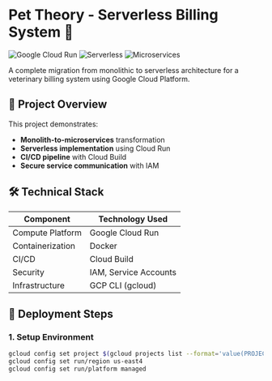 # Pet Theory - Serverless Billing System 🐾

![Google Cloud Run](https://img.shields.io/badge/Google_Cloud-Run-blue?logo=google-cloud)
![Serverless](https://img.shields.io/badge/Architecture-Serverless-orange)
![Microservices](https://img.shields.io/badge/Pattern-Microservices-green)

A complete migration from monolithic to serverless architecture for a veterinary billing system using Google Cloud Platform.

## 📌 Project Overview

This project demonstrates:
- **Monolith-to-microservices** transformation
- **Serverless implementation** using Cloud Run
- **CI/CD pipeline** with Cloud Build
- **Secure service communication** with IAM

## 🛠️ Technical Stack

| Component          | Technology Used              |
|--------------------|------------------------------|
| Compute Platform   | Google Cloud Run             |
| Containerization  | Docker                       |
| CI/CD             | Cloud Build                  |
| Security          | IAM, Service Accounts        |
| Infrastructure    | GCP CLI (gcloud)             |

## 🚀 Deployment Steps

### 1. Setup Environment
```bash
gcloud config set project $(gcloud projects list --format='value(PROJECT_ID)' --filter='qwiklabs-gcp')
gcloud config set run/region us-east4
gcloud config set run/platform managed
